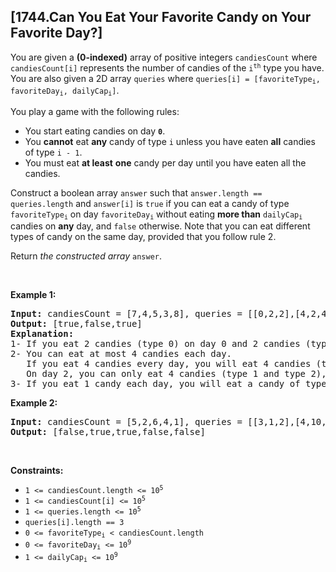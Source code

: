 ## [1744.Can You Eat Your Favorite Candy on Your Favorite Day?]
<p>You are given a <strong>(0-indexed)</strong> array of positive integers <code>candiesCount</code> where <code>candiesCount[i]</code> represents the number of candies of the&nbsp;<code>i<sup>th</sup></code>&nbsp;type you have. You are also given a 2D array <code>queries</code> where <code>queries[i] = [favoriteType<sub>i</sub>, favoriteDay<sub>i</sub>, dailyCap<sub>i</sub>]</code>.</p>

<p>You play a game with the following rules:</p>

<ul>
	<li>You start eating candies on day <code><strong>0</strong></code>.</li>
	<li>You <b>cannot</b> eat <strong>any</strong> candy of type <code>i</code> unless you have eaten <strong>all</strong> candies of type <code>i - 1</code>.</li>
	<li>You must eat <strong>at least</strong> <strong>one</strong> candy per day until you have eaten all the candies.</li>
</ul>

<p>Construct a boolean array <code>answer</code> such that <code>answer.length == queries.length</code> and <code>answer[i]</code> is <code>true</code> if you can eat a candy of type <code>favoriteType<sub>i</sub></code> on day <code>favoriteDay<sub>i</sub></code> without eating <strong>more than</strong> <code>dailyCap<sub>i</sub></code> candies on <strong>any</strong> day, and <code>false</code> otherwise. Note that you can eat different types of candy on the same day, provided that you follow rule 2.</p>

<p>Return <em>the constructed array </em><code>answer</code>.</p>

<p>&nbsp;</p>
<p><strong class="example">Example 1:</strong></p>

<pre>
<strong>Input:</strong> candiesCount = [7,4,5,3,8], queries = [[0,2,2],[4,2,4],[2,13,1000000000]]
<strong>Output:</strong> [true,false,true]
<strong>Explanation:</strong>
1- If you eat 2 candies (type 0) on day 0 and 2 candies (type 0) on day 1, you will eat a candy of type 0 on day 2.
2- You can eat at most 4 candies each day.
   If you eat 4 candies every day, you will eat 4 candies (type 0) on day 0 and 4 candies (type 0 and type 1) on day 1.
   On day 2, you can only eat 4 candies (type 1 and type 2), so you cannot eat a candy of type 4 on day 2.
3- If you eat 1 candy each day, you will eat a candy of type 2 on day 13.
</pre>

<p><strong class="example">Example 2:</strong></p>

<pre>
<strong>Input:</strong> candiesCount = [5,2,6,4,1], queries = [[3,1,2],[4,10,3],[3,10,100],[4,100,30],[1,3,1]]
<strong>Output:</strong> [false,true,true,false,false]
</pre>

<p>&nbsp;</p>
<p><strong>Constraints:</strong></p>

<ul>
	<li><code>1 &lt;= candiesCount.length &lt;= 10<sup>5</sup></code></li>
	<li><code>1 &lt;= candiesCount[i] &lt;= 10<sup>5</sup></code></li>
	<li><code>1 &lt;= queries.length &lt;= 10<sup>5</sup></code></li>
	<li><code>queries[i].length == 3</code></li>
	<li><code>0 &lt;= favoriteType<sub>i</sub> &lt; candiesCount.length</code></li>
	<li><code>0 &lt;= favoriteDay<sub>i</sub> &lt;= 10<sup>9</sup></code></li>
	<li><code>1 &lt;= dailyCap<sub>i</sub> &lt;= 10<sup>9</sup></code></li>
</ul>
